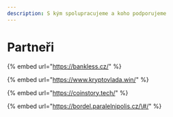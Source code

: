 ```yaml
---
description: S kým spolupracujeme a koho podporujeme
---
```


# Partneři

{% embed url="https://bankless.cz/" %}

{% embed url="https://www.kryptovlada.win/" %}

{% embed url="https://coinstory.tech/" %}

{% embed url="https://bordel.paralelnipolis.cz/\#/" %}




